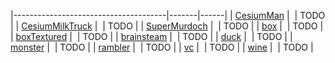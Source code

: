 |--------------------------------------|-------|------|
| [CesiumMan](CesiumMan)               | ![]() | TODO |
| [CesiumMilkTruck](CesiumMilkTruck)   | ![]() | TODO |
| [SuperMurdoch](SuperMurdoch)         | ![]() | TODO |
| [box](box)                           | ![]() | TODO |
| [boxTextured](boxTextured)           | ![]() | TODO |
| [brainsteam](brainsteam)             | ![]() | TODO |
| [duck](duck)                         | ![]() | TODO |
| [monster](monster)                   | ![]() | TODO |
| [rambler](rambler)                   | ![]() | TODO |
| [vc](vc)                             | ![]() | TODO |
| [wine](wine)                         | ![]() | TODO |